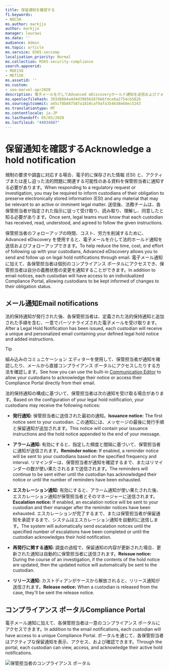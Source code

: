 ```yaml
---
title: 保留通知を確認する
f1.keywords:
- NOCSH
ms.author: markjjo
author: markjjo
manager: laurawi
ms.date: ''
audience: Admin
ms.topic: article
ms.service: O365-seccomp
localization_priority: Normal
ms.collection: M365-security-compliance
search.appverid:
- MOE150
- MET150
ms.assetid: ''
ms.custom:
- seo-marvel-apr2020
description: 電子メールを介してAdvanced eDiscoveryホールド通知を送信およびフォローアップする方法、および義務の状態を監視する方法について学習します。
ms.openlocfilehash: 393d8884a4d4d39056267666fdce6a2754cb582b
ms.sourcegitcommit: a45cf8b887587a1810caf9afa354638e68ec5243
ms.translationtype: MT
ms.contentlocale: ja-JP
ms.lasthandoff: 05/05/2020
ms.locfileid: "44034887"
---
```

# <a name="acknowledge-a-hold-notification"></a><span data-ttu-id="05360-103">保留通知を確認する</span><span class="sxs-lookup"><span data-stu-id="05360-103">Acknowledge a hold notification</span></span>

<span data-ttu-id="05360-104">規制の要求や調査に対応する場合、電子的に保存された情報 (ESI) と、アクティブまたは差し迫った法的問題に関連する可能性のある資料を保管担当者に通知する必要があります。</span><span class="sxs-lookup"><span data-stu-id="05360-104">When responding to a regulatory request or investigation, you may be required to inform custodians of their obligation to preserve electronically stored information (ESI) and any material that may be relevant to an active or imminent legal matter.</span></span> <span data-ttu-id="05360-105">送信後、法務チームは、各保管担当者が指定された指示に従って受け取り、読み取り、理解し、同意したと知る必要があります。</span><span class="sxs-lookup"><span data-stu-id="05360-105">Once sent, legal teams must know that each custodian has received, read, understood, and agreed to follow the given instructions.</span></span>

<span data-ttu-id="05360-106">保管担当者のフォローアップの時間、コスト、労力を削減するために、Advanced eDiscovery を使用すると、電子メールを介して法的ホールド通知を送信およびフォローアップできます。</span><span class="sxs-lookup"><span data-stu-id="05360-106">To help reduce the time, cost, and effort of following up with your custodians,  Advanced eDiscovery allows you to send and follow up on legal hold notifications through email.</span></span> <span data-ttu-id="05360-107">電子メール通知に加えて、各保管担当者は個別のコンプライアンス ポータルにアクセスでき、保管担当者は自分の義務状態の変更を通知することができます。</span><span class="sxs-lookup"><span data-stu-id="05360-107">In addition to email notices, each custodian will have access to an individualized Compliance Portal, allowing custodians to be kept informed of changes to their obligation status.</span></span>

## <a name="email-notifications"></a><span data-ttu-id="05360-108">メール通知</span><span class="sxs-lookup"><span data-stu-id="05360-108">Email notifications</span></span>

<span data-ttu-id="05360-109">法的保持通知が発行された後、各保管担当者は、定義された法的保持通知と追加された手順を含む、一意でパーソナライズされた電子メールを受け取ります。</span><span class="sxs-lookup"><span data-stu-id="05360-109">After a Legal Hold Notification has been issued, each custodian will receive a unique and personalized email containing your defined legal hold notice and added instructions.</span></span> 

> [!TIP]
> <span data-ttu-id="05360-110">組み込みのコミュニケーション エディターを使用[](using-communications-editor.md)して、保管担当者が通知を確認したり、メールから直接コンプライアンス ポータルにアクセスしたりする方法を確認します。</span><span class="sxs-lookup"><span data-stu-id="05360-110">See how you can use the built-in  [Communication Editor](using-communications-editor.md) to allow your custodians to acknowledge their notice or access their Compliance Portal directly from their email.</span></span>

<span data-ttu-id="05360-111">法的保持通知の構成に基づいて、保管担当者は次の通知を受け取る場合があります。</span><span class="sxs-lookup"><span data-stu-id="05360-111">Based on the configuration of your legal hold notification, your custodians may receive the following notices:</span></span> 

- <span data-ttu-id="05360-112">**発行通知:** 保管担当者に送信された最初の通知。</span><span class="sxs-lookup"><span data-stu-id="05360-112">**Issuance notice:** The first notice sent to your custodian.</span></span> <span data-ttu-id="05360-113">この通知には、メッセージの最後に発行手順と保留通知が追加されます。</span><span class="sxs-lookup"><span data-stu-id="05360-113">This notice will contain your issuance instructions and the hold notice appended to the end of your message.</span></span>

- <span data-ttu-id="05360-114">**アラーム通知:** 有効にすると、指定した頻度と間隔に基づいて、保管担当者に通知が送信されます。</span><span class="sxs-lookup"><span data-stu-id="05360-114">**Reminder notice:** If enabled, a reminder notice will be sent to your custodians based on the specified frequency and interval.</span></span> <span data-ttu-id="05360-115">リマインダーは、保管担当者が通知を確認するまで、またはリマインダーの数が使い果たされるまで送信されます。</span><span class="sxs-lookup"><span data-stu-id="05360-115">The reminders will continue to be sent either until the custodian has acknowledged their notice or until the number of reminders have been exhausted.</span></span>

- <span data-ttu-id="05360-116">**エスカレーション通知:** 有効にすると、アラーム通知が使い果たされた後、エスカレーション通知が保管担当者とそのマネージャーに送信されます。</span><span class="sxs-lookup"><span data-stu-id="05360-116">**Escalation notice:** If enabled, an escalation notice will be sent to your custodian and their manager after the reminder notices have been exhausted.</span></span> <span data-ttu-id="05360-117">エスカレーションが完了するまで、または保管担当者が保留通知を承認するまで、システムはエスカレーション通知を自動的に送信します。</span><span class="sxs-lookup"><span data-stu-id="05360-117">The system will automatically send escalation notices until the specified number of escalations have been completed or until the custodian acknowledges their hold notification.</span></span>

- <span data-ttu-id="05360-118">**再発行に関する通知:** 調査の過程で、保留通知の内容が更新された場合、更新された通知は自動的に保管担当者に送信されます。</span><span class="sxs-lookup"><span data-stu-id="05360-118">**Reissue notice:** During the course of an investigation, if the contents of the hold notice are updated, then the updated notice will automatically be sent to the custodian.</span></span>

- <span data-ttu-id="05360-119">**リリース通知:** カストディアンがケースから解放されると、リリース通知が送信されます。</span><span class="sxs-lookup"><span data-stu-id="05360-119">**Release notice:** When a custodian is released from the case, they'll be sent the release notice.</span></span> 

## <a name="compliance-portal"></a><span data-ttu-id="05360-120">コンプライアンス ポータル</span><span class="sxs-lookup"><span data-stu-id="05360-120">Compliance Portal</span></span>

<span data-ttu-id="05360-121">電子メール通知に加えて、各保管担当者は一意のコンプライアンス ポータルにアクセスできます。</span><span class="sxs-lookup"><span data-stu-id="05360-121">In addition to the email notifications, each custodian will have access to a unique Compliance Portal.</span></span> <span data-ttu-id="05360-122">ポータルを通じて、各保管担当者はアクティブな保留通知を表示、アクセス、および確認できます。</span><span class="sxs-lookup"><span data-stu-id="05360-122">Through the portal, each custodian can view, access, and acknowledge their active hold notifications.</span></span>

![保管担当者のコンプライアンス ポータル](../media/CustodianPortal.jpg)
